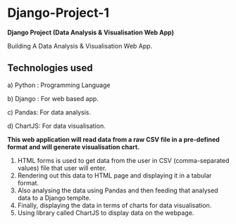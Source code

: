 # Django-Project-1
**Django Project (Data Analysis &amp; Visualisation Web App)**

Building A Data Analysis & Visualisation Web App.

## Technologies used

a) Python : Programming Language

b) Django : For web based app.

c) Pandas: For data analysis.

d) ChartJS: For data visualisation.

**This web application will read data from a raw CSV file in a pre-defined format and will generate visualisation chart.**
1) HTML forms is used to get data from the user in CSV (comma-separated values) file that user will enter.
2) Rendering out this data to HTML page and displaying it in a tabular format.
3) Also analysing the data using Pandas and then feeding that analysed data to a Django templte.
4) Finally, displaying the data in terms of charts for data visualisation. 
5) Using library called ChartJS to display data on the webpage.
